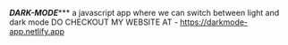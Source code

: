 *************************DARK-MODE****************************
a javascript app where we can switch between light and dark mode
DO CHECKOUT MY WEBSITE AT - https://darkmode-app.netlify.app
